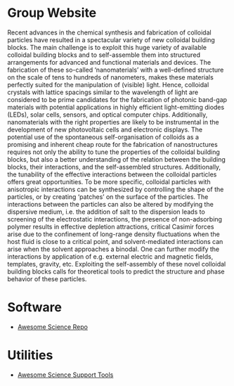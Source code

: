 # Group Website

Recent advances in the chemical synthesis and fabrication of colloidal particles have resulted in a spectacular variety of new colloidal building blocks. The main challenge is to exploit this huge variety of available colloidal building blocks and to self-assemble them into structured arrangements for advanced and functional materials and devices. The fabrication of these so-called ‘nanomaterials’ with a well-defined structure on the scale of tens to hundreds of nanometers, makes these materials perfectly suited for the manipulation of (visible) light. Hence, colloidal crystals with lattice spacings similar to the wavelength of light are considered to be prime candidates for the fabrication of photonic band-gap materials with potential applications in highly efficient light-emitting diodes (LEDs), solar cells, sensors, and optical computer chips. Additionally, nanomaterials with the right properties are likely to be instrumental in the development of new photovoltaic cells and electronic displays. The potential use of the spontaneous self-organisation of colloids as a promising and inherent cheap route for the fabrication of nanostructures requires not only the ability to tune the properties of the colloidal building blocks, but also a better understanding of the relation between the building blocks, their interactions, and the self-assembled structures. Additionally, the tunability of the effective interactions between the colloidal particles offers great opportunities. To be more specific, colloidal particles with anisotropic interactions can be synthesized by controlling the shape of the particles, or by creating ‘patches’ on the surface of the particles. The interactions between the particles can also be altered by modifying the dispersive medium, i.e. the addition of salt to the dispersion leads to screening of the electrostatic interactions, the presence of non-adsorbing polymer results in effective depletion attractions, critical Casimir forces arise due to the confinement of long-range density fluctuations when the host fluid is close to a critical point, and solvent-mediated interactions can arise when the solvent approaches a binodal. One can further modify the interactions by application of e.g. external electric and magnetic fields, templates, gravity, etc. Exploiting the self-assembly of these novel colloidal building blocks calls for theoretical tools to predict the structure and phase behavior of these particles.

# Software

- [Awesome Science Repo](https://github.com/DijkstraGroupUU/AwesomeScienceRepo)

# Utilities

- [Awesome Science Support Tools](https://github.com/DijkstraGroupUU/AwesomeScienceSupportTools)
